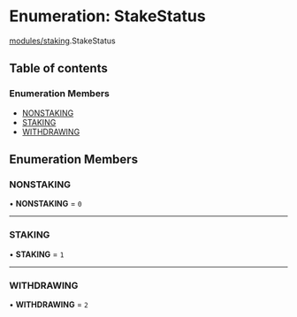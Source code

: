 # Enumeration: StakeStatus

[modules/staking](../modules/modules_staking.md).StakeStatus

## Table of contents

### Enumeration Members

- [NONSTAKING](modules_staking.StakeStatus.md#nonstaking)
- [STAKING](modules_staking.StakeStatus.md#staking)
- [WITHDRAWING](modules_staking.StakeStatus.md#withdrawing)

## Enumeration Members

### NONSTAKING

• **NONSTAKING** = ``0``

___

### STAKING

• **STAKING** = ``1``

___

### WITHDRAWING

• **WITHDRAWING** = ``2``
